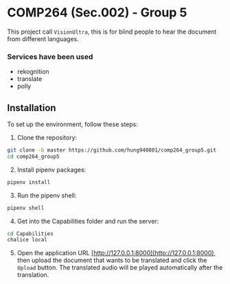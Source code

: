 # COMP264 (Sec.002) - Group 5

This project call `VisionUltra`, this is for blind people to hear the document from different languages.

### Services have been used

- rekognition
- translate
- polly

## Installation

To set up the environment, follow these steps:

1. Clone the repository:

```bash
git clone -b master https://github.com/hung940801/comp264_group5.git
cd comp264_group5
```

2. Install pipenv packages:

```bash
pipenv install
```

3. Run the pipenv shell:

```bash
pipenv shell
```

4. Get into the Capabilities folder and run the server:

```bash
cd Capabilities
chalice local
```

5. Open the application URL [http://127.0.0.1:8000](http://127.0.0.1:8000), then upload the document that wants to be translated and click the `Upload` button. The translated audio will be played automatically after the translation.